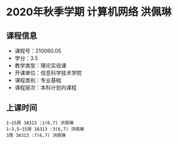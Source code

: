 # 2020年秋季学期 计算机网络 洪佩琳






## 课程信息

- 课程号：210060.05
- 学分：3.5
- 教学类型：理论实验课
- 开课单位：信息科学技术学院
- 课程类别：专业基础
- 课程层次：本科计划内课程

## 上课时间

```
1~15周 3A313 :1(6,7) 洪佩琳
1~3,5~15周 3A313 :3(6,7) 洪佩琳
3周 3A313 :7(6,7) 洪佩琳
```

